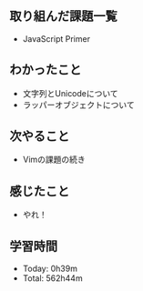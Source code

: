 ## 取り組んだ課題一覧
- JavaScript Primer
## わかったこと
- 文字列とUnicodeについて
- ラッパーオブジェクトについて
## 次やること
- Vimの課題の続き
## 感じたこと
- やれ！
## 学習時間
- Today: 0h39m
- Total: 562h44m

